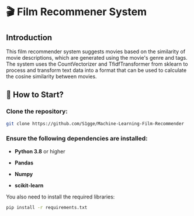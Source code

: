 # 🎬 Film Recommener System<br>
 
## Introduction<br>
This film recommender system suggests movies based on the similarity of movie descriptions, which are generated using the movie's genre and tags. The system uses the CountVectorizer and TfidfTransformer from sklearn to process and transform text data into a format that can be used to calculate the cosine similarity between movies.



## 🚀 How to Start?<br>

### Clone the repository:
```bash
git clone https://github.com/S1gge/Machine-Learning-Film-Recommender
```
### Ensure the following dependencies are installed:

- **Python 3.8** or higher

- **Pandas**

- **Numpy**

- **scikit-learn**


You also need to install the required libraries:

```bash
pip install -r requirements.txt
```